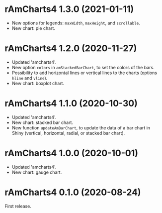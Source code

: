 # rAmCharts4 1.3.0 (2021-01-11)

* New options for legends: `maxWidth`, `maxHeight`, and `scrollable`.
* New chart: pie chart.


# rAmCharts4 1.2.0 (2020-11-27)

* Updated 'amcharts4'.
* New option `colors` in `amStackedBarChart`, to set the colors of the bars.
* Possibility to add horizontal lines or vertical lines to the charts (options 
`hline` and `vline`).
* New chart: boxplot chart.


# rAmCharts4 1.1.0 (2020-10-30)

* Updated 'amcharts4'.
* New chart: stacked bar chart.
* New function `updateAmBarChart`, to update the data of a bar chart in Shiny 
(vertical, horizontal, radial, or stacked bar chart).


# rAmCharts4 1.0.0 (2020-10-01)

* Updated 'amcharts4'.
* New chart: gauge chart.


# rAmCharts4 0.1.0 (2020-08-24)

First release.
